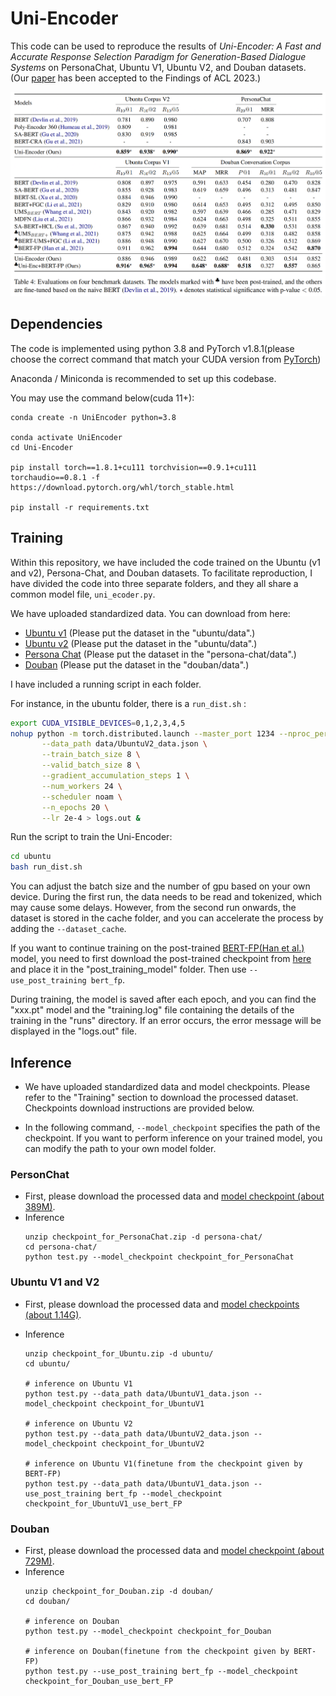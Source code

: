 # Uni-Encoder
This code can be used to reproduce the results of *Uni-Encoder: A Fast and Accurate Response Selection Paradigm for Generation-Based Dialogue Systems* on PersonaChat, Ubuntu V1, Ubuntu V2, and Douban datasets. (Our [paper](https://arxiv.org/abs/2106.01263) has been accepted to the Findings of ACL 2023.)


![alt text](PNG/uni_results.png)

## Dependencies
The code is implemented using python 3.8 and PyTorch v1.8.1(please choose the correct command that match your CUDA version from [PyTorch](https://pytorch.org/get-started/previous-versions/))

Anaconda / Miniconda is recommended to set up this codebase.

You may use the command below(cuda 11+):
```shell
conda create -n UniEncoder python=3.8

conda activate UniEncoder
cd Uni-Encoder

pip install torch==1.8.1+cu111 torchvision==0.9.1+cu111 torchaudio==0.8.1 -f https://download.pytorch.org/whl/torch_stable.html

pip install -r requirements.txt
```

## Training
Within this repository, we have included the code trained on the Ubuntu (v1 and v2), Persona-Chat, and Douban datasets. To facilitate reproduction, I have divided the code into three separate folders, and they all share a common model file, ```uni_ecoder.py```.

We have uploaded standardized data. You can download from here:
- [Ubuntu v1](https://westlakeu-my.sharepoint.com/:u:/g/personal/hehongliang_westlake_edu_cn/EXejdCChVONFv6R_DgvmyR4BRSbUdNoA8qm_-FKU9OvUNA?e=baIYPK) (Please put the dataset in the "ubuntu/data".)
- [Ubuntu v2](https://westlakeu-my.sharepoint.com/:u:/g/personal/hehongliang_westlake_edu_cn/ETGtMXxxnzVJsOMZs5NHMj8B4MJEKBJmvwkrVMzY14JeoA?e=LvrfSk) (Please put the dataset in the "ubuntu/data".)
- [Persona Chat](https://westlakeu-my.sharepoint.com/:u:/g/personal/hehongliang_westlake_edu_cn/EY1dhGDfvkVMoVeou2iDfWIBwa70WiifBGIULatHk4j3UQ?e=UGBXJs) (Please put the dataset in the "persona-chat/data".)
- [Douban](https://westlakeu-my.sharepoint.com/:u:/g/personal/hehongliang_westlake_edu_cn/EcnXo_kdxixDu6l9Kd0yhFoBhXbQlxEr9W73K9Ha2EMVHQ?e=ktxwrF) (Please put the dataset in the "douban/data".)

I have included a running script in each folder. 

For instance, in the ubuntu folder, there is a  ```run_dist.sh``` :
```bash
export CUDA_VISIBLE_DEVICES=0,1,2,3,4,5
nohup python -m torch.distributed.launch --master_port 1234 --nproc_per_node=6 train_dist.py \
       --data_path data/UbuntuV2_data.json \
       --train_batch_size 8 \
       --valid_batch_size 8 \
       --gradient_accumulation_steps 1 \
       --num_workers 24 \
       --scheduler noam \
       --n_epochs 20 \
       --lr 2e-4 > logs.out &
```

Run the script to train the Uni-Encoder:
```bash
cd ubuntu
bash run_dist.sh
```


You can adjust the batch size and the number of gpu based on your own device. During the first run, the data needs to be read and tokenized, which may cause some delays. However, from the second run onwards, the dataset is stored in the cache folder, and you can accelerate the process by adding the ```--dataset_cache```.

If you want to continue training on the post-trained [BERT-FP(Han et al.)](https://aclanthology.org/2021.naacl-main.122/) model, you need to first download the post-trained checkpoint from [here](https://github.com/hanjanghoon/BERT_FP) and place it in the "post_training_model" folder. Then use ```--use_post_training bert_fp```.

During training, the model is saved after each epoch, and you can find the "xxx.pt" model and the "training.log" file containing the details of the training in the "runs" directory. If an error occurs, the error message will be displayed in the "logs.out" file.

## Inference 
- We have uploaded standardized data and model checkpoints. Please refer to the "Training" section to download the processed dataset. Checkpoints download instructions are provided below.

- In the following command, ```--model_checkpoint``` specifies the path of the checkpoint. If you want to perform inference on your trained model, you can modify the path to your own model folder.

### PersonChat

- First, please download the processed data and [model checkpoint (about 389M)](https://westlakeu-my.sharepoint.com/:u:/g/personal/hehongliang_westlake_edu_cn/EVB9Gi_cmXdEvQNE_YN7w-MBAv751am1G-zmRlfr2xIqeQ?e=XhfgFc).
- Inference
    ```shell
    unzip checkpoint_for_PersonaChat.zip -d persona-chat/
    cd persona-chat/
    python test.py --model_checkpoint checkpoint_for_PersonaChat
    ```

### Ubuntu V1 and V2

- First, please download the processed data and [model checkpoints (about 1.14G)](https://westlakeu-my.sharepoint.com/:u:/g/personal/hehongliang_westlake_edu_cn/EVtRu4j7HCpGhAiCCn8v8acB8ANGsSwvAmyybWSkaEb0SA?e=o9G6EM).

- Inference
    ```shell
    unzip checkpoint_for_Ubuntu.zip -d ubuntu/
    cd ubuntu/

    # inference on Ubuntu V1
    python test.py --data_path data/UbuntuV1_data.json --model_checkpoint checkpoint_for_UbuntuV1

    # inference on Ubuntu V2
    python test.py --data_path data/UbuntuV2_data.json --model_checkpoint checkpoint_for_UbuntuV2

    # inference on Ubuntu V1(finetune from the checkpoint given by BERT-FP)
    python test.py --data_path data/UbuntuV1_data.json --use_post_training bert_fp --model_checkpoint checkpoint_for_UbuntuV1_use_bert_FP
    ```

### Douban

- First, please download the processed data and [model checkpoint (about 729M)](https://westlakeu-my.sharepoint.com/:u:/g/personal/hehongliang_westlake_edu_cn/EVF2RYknM6NBrl0_yhKf-moBCIq97Jg_qHHrrhqjqJKIIQ?e=FQjG3r).
- Inference
    ```shell
    unzip checkpoint_for_Douban.zip -d douban/
    cd douban/

    # inference on Douban
    python test.py --model_checkpoint checkpoint_for_Douban

    # inference on Douban(finetune from the checkpoint given by BERT-FP)
    python test.py --use_post_training bert_fp --model_checkpoint checkpoint_for_Douban_use_bert_FP
    ```

